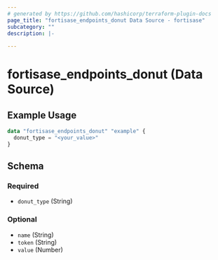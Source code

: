 ```yaml
---
# generated by https://github.com/hashicorp/terraform-plugin-docs
page_title: "fortisase_endpoints_donut Data Source - fortisase"
subcategory: ""
description: |-
  
---
```


# fortisase_endpoints_donut (Data Source)



## Example Usage

```terraform
data "fortisase_endpoints_donut" "example" {
  donut_type = "<your_value>"
}
```

<!-- schema generated by tfplugindocs -->
## Schema

### Required

- `donut_type` (String)

### Optional

- `name` (String)
- `token` (String)
- `value` (Number)
